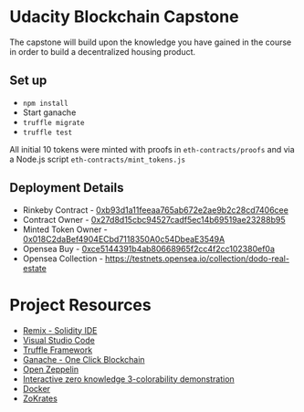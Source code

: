 # Udacity Blockchain Capstone

The capstone will build upon the knowledge you have gained in the course in order to build a decentralized housing product.

## Set up

- `npm install`
- Start ganache
- `truffle migrate`
- `truffle test`

All initial 10 tokens were minted with proofs in `eth-contracts/proofs` and via a Node.js script `eth-contracts/mint_tokens.js`

## Deployment Details

- Rinkeby Contract - [0xb93d1a11feeaa765ab672e2ae9b2c28cd7406cee](https://rinkeby.etherscan.io/address/0xb93d1a11feeaa765ab672e2ae9b2c28cd7406cee)
- Contract Owner - [0x27d8d15cbc94527cadf5ec14b69519ae23288b95](https://rinkeby.etherscan.io/address/0x27d8d15cbc94527cadf5ec14b69519ae23288b95)
- Minted Token Owner - [0x018C2daBef4904ECbd7118350A0c54DbeaE3549A](https://rinkeby.etherscan.io/address/0x018C2daBef4904ECbd7118350A0c54DbeaE3549A)
- Opensea Buy - [0xce5144391b4ab80668965f2cc4f2cc102380ef0a](https://rinkeby.etherscan.io/address/0xce5144391b4ab80668965f2cc4f2cc102380ef0a)
- Opensea Collection - https://testnets.opensea.io/collection/dodo-real-estate

# Project Resources

- [Remix - Solidity IDE](https://remix.ethereum.org/)
- [Visual Studio Code](https://code.visualstudio.com/)
- [Truffle Framework](https://truffleframework.com/)
- [Ganache - One Click Blockchain](https://truffleframework.com/ganache)
- [Open Zeppelin ](https://openzeppelin.org/)
- [Interactive zero knowledge 3-colorability demonstration](http://web.mit.edu/~ezyang/Public/graph/svg.html)
- [Docker](https://docs.docker.com/install/)
- [ZoKrates](https://github.com/Zokrates/ZoKrates)
